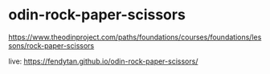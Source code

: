 # odin-rock-paper-scissors

https://www.theodinproject.com/paths/foundations/courses/foundations/lessons/rock-paper-scissors

live: https://fendytan.github.io/odin-rock-paper-scissors/
